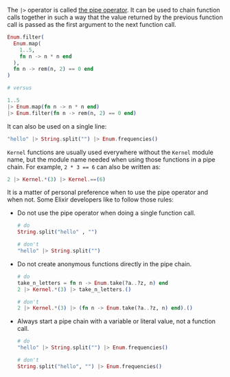 The `|>` operator is called [the pipe operator][pipe]. It can be used to chain function calls together in such a way that the value returned by the previous function call is passed as the first argument to the next function call.

```elixir
Enum.filter(
  Enum.map(
    1..5,
    fn n -> n * n end
  ),
  fn n -> rem(n, 2) == 0 end
)

# versus

1..5
|> Enum.map(fn n -> n * n end)
|> Enum.filter(fn n -> rem(n, 2) == 0 end)
```

It can also be used on a single line:

```elixir
"hello" |> String.split("") |> Enum.frequencies()
```

`Kernel` functions are usually used everywhere without the `Kernel` module name, but the module name needed when using those functions in a pipe chain. For example, `2 * 3 == 6` can also be written as:

```elixir
2 |> Kernel.*(3) |> Kernel.==(6)
```

It is a matter of personal preference when to use the pipe operator and when not. Some Elixir developers like to follow those rules:

- Do not use the pipe operator when doing a single function call.

  ```elixir
  # do
  String.split("hello" , "")

  # don't
  "hello" |> String.split("")
  ```

- Do not create anonymous functions directly in the pipe chain.

  ```elixir
  # do
  take_n_letters = fn n -> Enum.take(?a..?z, n) end
  2 |> Kernel.*(3) |> take_n_letters.()

  # don't
  2 |> Kernel.*(3) |> (fn n -> Enum.take(?a..?z, n) end).()
  ```

- Always start a pipe chain with a variable or literal value, not a function call.

  ```elixir
  # do
  "hello" |> String.split("") |> Enum.frequencies()

  # don't
  String.split("hello", "") |> Enum.frequencies()
  ```

[pipe]: https://hexdocs.pm/elixir/Kernel.html#%7C%3E/2
